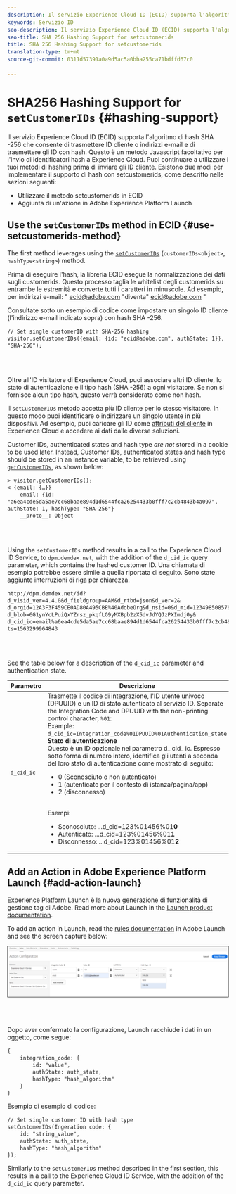 ```yaml
---
description: Il servizio Experience Cloud ID (ECID) supporta l'algoritmo di hash SHA -256 che consente di trasmettere ID cliente o indirizzi e-mail e di trasmettere gli ID con hash. Questo è un metodo Javascript facoltativo per l'invio di identificatori hash a Experience Cloud. Puoi continuare a utilizzare i tuoi metodi di hashing prima di inviare gli ID cliente.
keywords: Servizio ID
seo-description: Il servizio Experience Cloud ID (ECID) supporta l'algoritmo di hash SHA -256 che consente di trasmettere ID cliente o indirizzi e-mail e di trasmettere gli ID con hash. Questo è un metodo Javascript facoltativo per l'invio di identificatori hash a Experience Cloud. Puoi continuare a utilizzare i tuoi metodi di hashing prima di inviare gli ID cliente.
seo-title: SHA 256 Hashing Support for setcustomerids
title: SHA 256 Hashing Support for setcustomerids
translation-type: tm+mt
source-git-commit: 0311d57391a0a9d5ac5a0bba255ca71bdffd67c0

---
```



# SHA256 Hashing Support for `setCustomerIDs` {#hashing-support}

Il servizio Experience Cloud ID (ECID) supporta l'algoritmo di hash SHA -256 che consente di trasmettere ID cliente o indirizzi e-mail e di trasmettere gli ID con hash. Questo è un metodo Javascript facoltativo per l'invio di identificatori hash a Experience Cloud. Puoi continuare a utilizzare i tuoi metodi di hashing prima di inviare gli ID cliente.
Esistono due modi per implementare il supporto di hash con setcustomerids, come descritto nelle sezioni seguenti:

* Utilizzare il metodo setcustomerids in ECID
* Aggiunta di un'azione in Adobe Experience Platform Launch

## Use the `setCustomerIDs` method in ECID {#use-setcustomerids-method}

The first method leverages using the [`setCustomerIDs`](/help/library/get-set/setcustomerids.md) (`customerIDs<object>`, `hashType<string>`) method.

Prima di eseguire l'hash, la libreria ECID esegue la normalizzazione dei dati sugli customerids. Questo processo taglia le whitelist degli customerids su entrambe le estremità e converte tutti i caratteri in minuscole. Ad esempio, per indirizzi e-mail: " ecid@adobe.com "diventa" ecid@adobe.com "

Consultate sotto un esempio di codice come impostare un singolo ID cliente (l'indirizzo e-mail indicato sopra) con hash SHA -256.

```
// Set single customerID with SHA-256 hashing
visitor.setCustomerIDs({email: {id: "ecid@adobe.com", authState: 1}}, "SHA-256");
```

<br> 

Oltre all'ID visitatore di Experience Cloud, puoi associare altri ID cliente, lo stato di autenticazione e il tipo hash (SHA -256) a ogni visitatore. Se non si fornisce alcun tipo hash, questo verrà considerato come non hash.

Il `setCustomerIDs` metodo accetta più ID cliente per lo stesso visitatore. In questo modo puoi identificare o indirizzare un singolo utente in più dispositivi. Ad esempio, puoi caricare gli ID come [attributi del cliente](https://docs.adobe.com/content/help/en/core-services/interface/customer-attributes/attributes.html) in Experience Cloud e accedere ai dati dalle diverse soluzioni.

Customer IDs, authenticated states and hash type *are not* stored in a cookie to be used later. Instead, Customer IDs, authenticated states and hash type should be stored in an instance variable, to be retrieved using [`getCustomerIDs`](/help/library/get-set/getcustomerids.md), as shown below:

```
> visitor.getCustomerIDs();
< {email: {…}}
    email: {id: "a6ea4cde5da5ae7cc68baae894d1d6544fca26254433b0fff7c2cb4843b4a097", authState: 1, hashType: "SHA-256"}
    __proto__: Object
```

<br> 

Using the `setCustomerIDs` method results in a call to the Experience Cloud ID Service, to `dpm.demdex.net`, with the addition of the `d_cid_ic` query parameter, which contains the hashed customer ID. Una chiamata di esempio potrebbe essere simile a quella riportata di seguito. Sono state aggiunte interruzioni di riga per chiarezza.

```
http://dpm.demdex.net/id?d_visid_ver=4.4.0&d_fieldgroup=AAM&d_rtbd=json&d_ver=2&
d_orgid=12A3F3F459CE0AD80A495CBE%40AdobeOrg&d_nsid=0&d_mid=12349850857640731290890207735189050123&
d_blob=6G1ynYcLPuiQxYZrsz_pkqfLG9yMXBpb2zX5dvJdYQJzPXImdj0y&
d_cid_ic=email%a6ea4cde5da5ae7cc68baae894d1d6544fca26254433b0fff7c2cb4843b4a097%011&
ts=1563299964843
```

<br> 

See the table below for a description of the `d_cid_ic` parameter and authentication state.

| Parametro | Descrizione |
|------------|----------|
| `d_cid_ic` | Trasmette il codice di integrazione, l'ID utente univoco (DPUUID) e un ID di stato autenticato al servizio ID. Separate the Integration Code and DPUUID with the non-printing control character, <code>%01</code>: <br> Example: <code>d_cid_ic=Integration_code%01DPUUID%01Authentication_state</code> <br> <b>Stato di autenticazione</b> <br> Questo è un ID opzionale nel parametro d_ cid_ ic. Espresso sotto forma di numero intero, identifica gli utenti a seconda del loro stato di autenticazione come mostrato di seguito: <br> <ul><li>0 (Sconosciuto o non autenticato)</li><li>1 (autenticato per il contesto di istanza/pagina/app)</li><li>2 (disconnesso)</li></ul> <br> Esempi: <br> <ul><li>Sconosciuto: ...d_cid=123%01456%01<b>0</b></li><li>Autenticato: ...d_cid=123%01456%01<b>1</b></li><li>Disconnesso: ...d_cid=123%01456%01<b>2</b></li></ul> |

## Add an Action in Adobe Experience Platform Launch {#add-action-launch}

Experience Platform Launch è la nuova generazione di funzionalità di gestione tag di Adobe. Read more about Launch in the [Launch product documentation](https://docs.adobe.com/content/help/en/launch/using/overview.html).

To add an action in Launch, read the [rules documentation](https://docs.adobe.com/help/en/launch/using/reference/manage-resources/rules.html) in Adobe Launch and see the screen capture below:

![](/help/reference/assets/hashing-support.png)

<br> 

Dopo aver confermato la configurazione, Launch racchiude i dati in un oggetto, come segue:

```
{
    integration_code: {
        id: "value",
        authState: auth_state,
        hashType: "hash_algorithm"
    }
}
```

Esempio di esempio di codice:

```
// Set single customer ID with hash type
setCustomerIDs(Ingeration code: {
    id: "string_value",
    authState: auth_state,
    hashType: "hash_algorithm"
});
```

Similarly to the `setCustomerIDs` method described in the first section, this results in a call to the Experience Cloud ID Service, with the addition of the `d_cid_ic` query parameter.